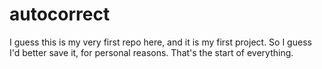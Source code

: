 autocorrect
===========

I guess this is my very first repo here, and it is my first project.
So I guess I'd better save it, for personal reasons.
That's the start of everything.
